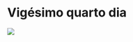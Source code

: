 # Vigésimo quarto dia

![](https://ik.imagekit.io/698xlahbaqz/sticky_navbar_kRn_oWXrQ.gif?ik-sdk-version=javascript-1.4.3&updatedAt=1646347562230)
